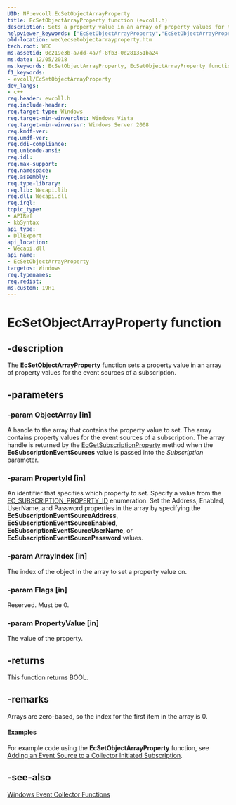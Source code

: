 ```yaml
---
UID: NF:evcoll.EcSetObjectArrayProperty
title: EcSetObjectArrayProperty function (evcoll.h)
description: Sets a property value in an array of property values for the event sources of a subscription.
helpviewer_keywords: ["EcSetObjectArrayProperty","EcSetObjectArrayProperty function","evcoll/EcSetObjectArrayProperty","wec.ecsetobjectarrayproperty","wes.ecsetobjectarrayproperty"]
old-location: wec\ecsetobjectarrayproperty.htm
tech.root: WEC
ms.assetid: 0c219e3b-a7dd-4a7f-8fb3-0d281351ba24
ms.date: 12/05/2018
ms.keywords: EcSetObjectArrayProperty, EcSetObjectArrayProperty function, evcoll/EcSetObjectArrayProperty, wec.ecsetobjectarrayproperty, wes.ecsetobjectarrayproperty
f1_keywords:
- evcoll/EcSetObjectArrayProperty
dev_langs:
- c++
req.header: evcoll.h
req.include-header: 
req.target-type: Windows
req.target-min-winverclnt: Windows Vista
req.target-min-winversvr: Windows Server 2008
req.kmdf-ver: 
req.umdf-ver: 
req.ddi-compliance: 
req.unicode-ansi: 
req.idl: 
req.max-support: 
req.namespace: 
req.assembly: 
req.type-library: 
req.lib: Wecapi.lib
req.dll: Wecapi.dll
req.irql: 
topic_type:
- APIRef
- kbSyntax
api_type:
- DllExport
api_location:
- Wecapi.dll
api_name:
- EcSetObjectArrayProperty
targetos: Windows
req.typenames: 
req.redist: 
ms.custom: 19H1
---
```


# EcSetObjectArrayProperty function


## -description


The <b>EcSetObjectArrayProperty</b> function sets a property value in an array of property values for the event sources of a subscription.


## -parameters




### -param ObjectArray [in]

A handle to the array that contains the property value to set. The array contains property values for the event sources of a subscription. The array handle is returned by the <a href="https://docs.microsoft.com/windows/desktop/api/evcoll/nf-evcoll-ecgetsubscriptionproperty">EcGetSubscriptionProperty</a> method when the <b>EcSubscriptionEventSources</b> value is passed into the <i>Subscription</i> parameter.


### -param PropertyId [in]

An identifier that specifies which property to set. Specify a value from the <a href="https://docs.microsoft.com/windows/desktop/api/evcoll/ne-evcoll-ec_subscription_property_id">EC_SUBSCRIPTION_PROPERTY_ID</a> enumeration. Set  the Address, Enabled, UserName, and Password properties in the array by specifying the <b>EcSubscriptionEventSourceAddress</b>, <b>EcSubscriptionEventSourceEnabled</b>, <b>EcSubscriptionEventSourceUserName</b>, or <b>EcSubscriptionEventSourcePassword</b> values.


### -param ArrayIndex [in]

The index of the  object in the array to set a property value on.


### -param Flags [in]

Reserved. Must be 0.


### -param PropertyValue [in]

The value of the property.


## -returns



This function returns BOOL.




## -remarks



Arrays are zero-based, so the index for the first item in the array is 0.


#### Examples

For example code using the <b>EcSetObjectArrayProperty</b> function, see <a href="https://docs.microsoft.com/windows/desktop/WEC/adding-an-event-source-to-an-event-collector-subscription">Adding an Event Source to a Collector Initiated Subscription</a>.

<div class="code"></div>



## -see-also




<a href="https://docs.microsoft.com/windows/desktop/WEC/windows-event-collector-functions">Windows Event Collector Functions</a>
 

 

